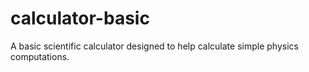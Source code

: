 # calculator-basic

A basic scientific calculator designed to help calculate simple physics computations.
